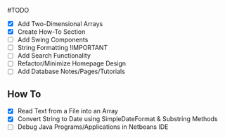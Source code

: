 #TODO

- [x] Add Two-Dimensional Arrays
- [x] Create How-To Section
- [ ] Add Swing Components
- [ ] String Formatting !IMPORTANT
- [ ] Add Search Functionality
- [ ] Refactor/Minimize Homepage Design
- [ ] Add Database Notes/Pages/Tutorials

## How To 
- [x] Read Text from a File into an Array
- [x] Convert String to Date using SimpleDateFormat & Substring Methods
- [ ] Debug Java Programs/Applications in Netbeans IDE